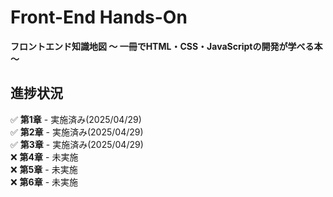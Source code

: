 
# Front-End Hands-On  
**フロントエンド知識地図 ～ 一冊でHTML・CSS・JavaScriptの開発が学べる本 ～**  

## 進捗状況  

✅ **第1章** - 実施済み(2025/04/29)  
✅ **第2章** - 実施済み(2025/04/29)  
✅ **第3章** - 実施済み(2025/04/29)  
❌ **第4章** - 未実施  
❌ **第5章** - 未実施  
❌ **第6章** - 未実施  
